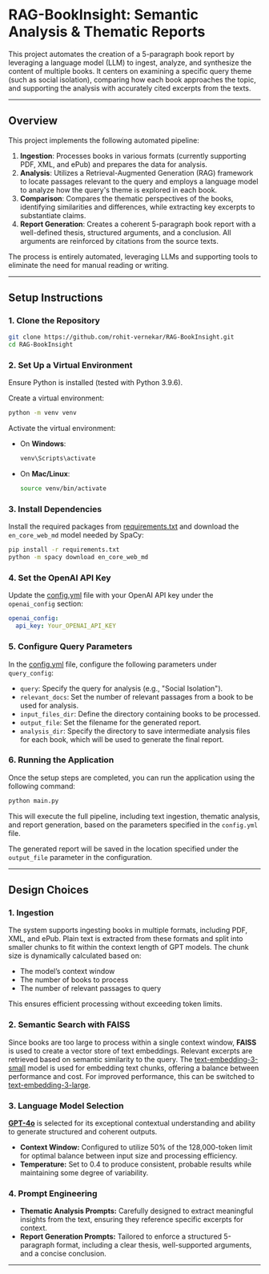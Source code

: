 # **RAG-BookInsight: Semantic Analysis & Thematic Reports**

This project automates the creation of a 5-paragraph book report by leveraging a language model (LLM) to ingest, analyze, and synthesize the content of multiple books. It centers on examining a specific query theme (such as social isolation), comparing how each book approaches the topic, and supporting the analysis with accurately cited excerpts from the texts.

---

## **Overview**

This project implements the following automated pipeline:  
1. **Ingestion**: Processes books in various formats (currently supporting PDF, XML, and ePub) and prepares the data for analysis.  
2. **Analysis**: Utilizes a Retrieval-Augmented Generation (RAG) framework to locate passages relevant to the query and employs a language model to analyze how the query's theme is explored in each book.  
3. **Comparison**: Compares the thematic perspectives of the books, identifying similarities and differences, while extracting key excerpts to substantiate claims.  
4. **Report Generation**: Creates a coherent 5-paragraph book report with a well-defined thesis, structured arguments, and a conclusion. All arguments are reinforced by citations from the source texts.  

The process is entirely automated, leveraging LLMs and supporting tools to eliminate the need for manual reading or writing.

---
## **Setup Instructions**  

### 1. **Clone the Repository**  

```bash  
git clone https://github.com/rohit-vernekar/RAG-BookInsight.git
cd RAG-BookInsight
```  

### 2. **Set Up a Virtual Environment**  

Ensure Python is installed (tested with Python 3.9.6).  

Create a virtual environment:  
```bash  
python -m venv venv  
```  

Activate the virtual environment:  
- On **Windows**:  
  ```bash  
  venv\Scripts\activate  
  ```  
- On **Mac/Linux**:  
  ```bash  
  source venv/bin/activate  
  ```  

### 3. **Install Dependencies**  

Install the required packages from [requirements.txt](requirements.txt) and download the `en_core_web_md` model needed by SpaCy:  
```bash  
pip install -r requirements.txt  
python -m spacy download en_core_web_md  
```  

### 4. **Set the OpenAI API Key**  

Update the [config.yml](config.yml) file with your OpenAI API key under the `openai_config` section:  

```yaml  
openai_config:  
  api_key: Your_OPENAI_API_KEY  
```  

### 5. **Configure Query Parameters**  

In the [config.yml](config.yml) file, configure the following parameters under `query_config`:  

- `query`: Specify the query for analysis (e.g., "Social Isolation").  
- `relevant_docs`: Set the number of relevant passages from a book to be used for analysis.  
- `input_files_dir`: Define the directory containing books to be processed.  
- `output_file`: Set the filename for the generated report.  
- `analysis_dir`: Specify the directory to save intermediate analysis files for each book, which will be used to generate the final report.  

### 6. **Running the Application**

Once the setup steps are completed, you can run the application using the following command:  

```bash  
python main.py  
```  

This will execute the full pipeline, including text ingestion, thematic analysis, and report generation, based on the parameters specified in the `config.yml` file.  

The generated report will be saved in the location specified under the `output_file` parameter in the configuration.

---  

## **Design Choices**

### **1. Ingestion**  
The system supports ingesting books in multiple formats, including PDF, XML, and ePub. Plain text is extracted from these formats and split into smaller chunks to fit within the context length of GPT models. The chunk size is dynamically calculated based on:  
- The model’s context window  
- The number of books to process  
- The number of relevant passages to query  

This ensures efficient processing without exceeding token limits.  

### **2. Semantic Search with FAISS**  
Since books are too large to process within a single context window, **FAISS** is used to create a vector store of text embeddings. Relevant excerpts are retrieved based on semantic similarity to the query. The [text-embedding-3-small](https://platform.openai.com/docs/models/gpt-4#embeddings) model is used for embedding text chunks, offering a balance between performance and cost. For improved performance, this can be switched to [text-embedding-3-large](https://platform.openai.com/docs/models/gpt-4#embeddings).  

### **3. Language Model Selection**  
[**GPT-4o**](https://platform.openai.com/docs/models/gpt-4#gpt-4o) is selected for its exceptional contextual understanding and ability to generate structured and coherent outputs.  
  - **Context Window:** Configured to utilize 50% of the 128,000-token limit for optimal balance between input size and processing efficiency.  
  - **Temperature:** Set to 0.4 to produce consistent, probable results while maintaining some degree of variability.  


### **4. Prompt Engineering**  
- **Thematic Analysis Prompts:** Carefully designed to extract meaningful insights from the text, ensuring they reference specific excerpts for context.  
- **Report Generation Prompts:** Tailored to enforce a structured 5-paragraph format, including a clear thesis, well-supported arguments, and a concise conclusion.  

---  
